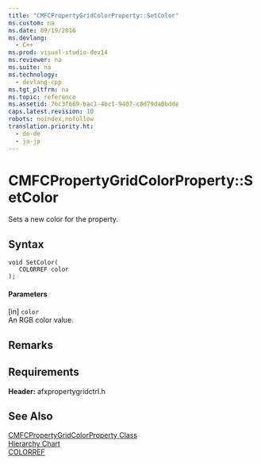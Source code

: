 ```yaml
---
title: "CMFCPropertyGridColorProperty::SetColor"
ms.custom: na
ms.date: 09/19/2016
ms.devlang: 
  - C++
ms.prod: visual-studio-dev14
ms.reviewer: na
ms.suite: na
ms.technology: 
  - devlang-cpp
ms.tgt_pltfrm: na
ms.topic: reference
ms.assetid: 76c3f669-bac1-4bc1-9407-c8d79da0bdde
caps.latest.revision: 10
robots: noindex,nofollow
translation.priority.ht: 
  - de-de
  - ja-jp
---
```

# CMFCPropertyGridColorProperty::SetColor
Sets a new color for the property.  
  
## Syntax  
  
```  
void SetColor(  
   COLORREF color   
);  
```  
  
#### Parameters  
 [in] `color`  
 An RGB color value.  
  
## Remarks  
  
## Requirements  
 **Header:** afxpropertygridctrl.h  
  
## See Also  
 [CMFCPropertyGridColorProperty Class](../vs140/CMFCPropertyGridColorProperty-Class.md)   
 [Hierarchy Chart](../vs140/Hierarchy-Chart.md)   
 [COLORREF](http://msdn.microsoft.com/library/windows/desktop/dd183449)